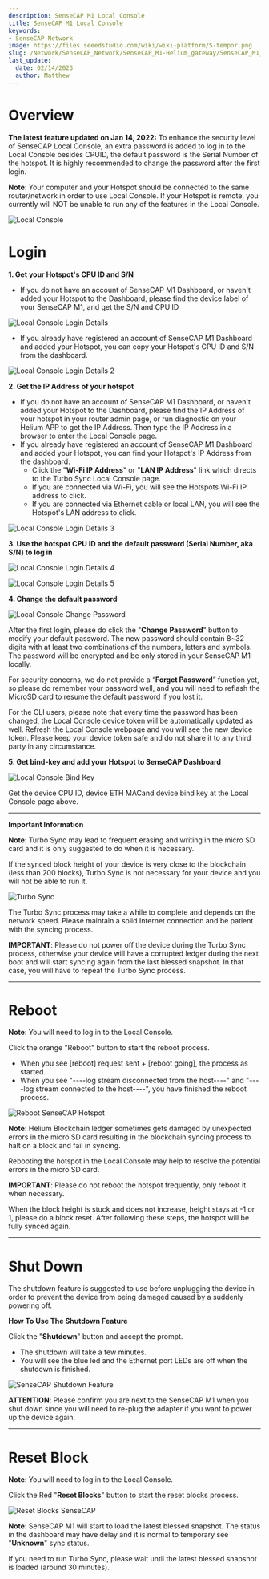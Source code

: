 ```yaml
---
description: SenseCAP M1 Local Console
title: SenseCAP M1 Local Console
keywords:
- SenseCAP Network
image: https://files.seeedstudio.com/wiki/wiki-platform/S-tempor.png
slug: /Network/SenseCAP_Network/SenseCAP_M1-Helium_gateway/SenseCAP_M1_Local_Console
last_update:
  date: 02/14/2023
  author: Matthew
---
```



**Overview**
============

**The latest feature updated on Jan 14, 2022:** To enhance the security level of SenseCAP Local Console, an extra password is added to log in to the Local Console besides CPUID, the default password is the Serial Number of the hotspot. It is highly recommended to change the password after the first login.

**Note**: Your computer and your Hotspot should be connected to the same router/network in order to use Local Console. If your Hotspot is remote, you currently will NOT be unable to run any of the features in the Local Console.

![Local Console](https://www.sensecapmx.com/wp-content/uploads/2022/07/local-console.png)

**Login**
=========

**1\. Get your Hotspot's CPU ID and S/N**

*   If you do not have an account of SenseCAP M1 Dashboard, or haven't added your Hotspot to the Dashboard, please find the device label of your SenseCAP M1, and get the S/N and CPU ID

![Local Console Login Details](https://www.sensecapmx.com/wp-content/uploads/2022/07/image-16.png)

*   If you already have registered an account of SenseCAP M1 Dashboard and added your Hotspot, you can copy your Hotspot's CPU ID and S/N from the dashboard.

![Local Console Login Details 2](https://www.sensecapmx.com/wp-content/uploads/2022/07/image-1-1.png)

**2\. Get the IP Address of your hotspot**

*   If you do not have an account of SenseCAP M1 Dashboard, or haven't added your Hotspot to the Dashboard, please find the IP Address of your hotspot in your router admin page, or run diagnostic on your Helium APP to get the IP Address. Then type the IP Address in a browser to enter the Local Console page.
*   If you already have registered an account of SenseCAP M1 Dashboard and added your Hotspot, you can find your Hotspot's IP Address from the dashboard:
    *   Click the "**Wi-Fi IP Address**" or "**LAN IP Address**" link which directs to the Turbo Sync Local Console page.
    *   If you are connected via Wi-Fi, you will see the Hotspots Wi-Fi IP address to click.
    *   If you are connected via Ethernet cable or local LAN, you will see the Hotspot's LAN address to click.

![Local Console Login Details 3](https://www.sensecapmx.com/wp-content/uploads/2022/07/wifi-name-ts-1.png)

**3\. Use the hotspot CPU ID and the default password (Serial Number, aka S/N) to log in**

![Local Console Login Details 4](https://www.sensecapmx.com/wp-content/uploads/2022/07/login-1.png)

![Local Console Login Details 5](https://www.sensecapmx.com/wp-content/uploads/2022/07/image-2-1.png)

**4\. Change the default password**

![Local Console Change Password](https://www.sensecapmx.com/wp-content/uploads/2022/07/change-password-1.png)

After the first login, please do click the "**Change Password**" button to modify your default password. The new password should contain 8~32 digits with at least two combinations of the numbers, letters and symbols. The password will be encrypted and be only stored in your SenseCAP M1 locally.

For security concerns, we do not provide a “**Forget Password**” function yet, so please do remember your password well, and you will need to reflash the MicroSD card to resume the default password if you lost it.

For the CLI users, please note that every time the password has been changed, the Local Console device token will be automatically updated as well. Refresh the Local Console webpage and you will see the new device token. Please keep your device token safe and do not share it to any third party in any circumstance.

**5\. Get bind-key and add your Hotspot to SenseCAP Dashboard**

![Local Console Bind Key](https://www.sensecapmx.com/wp-content/uploads/2022/07/image-3-2.png)

Get the device CPU ID, device ETH MACand device bind key at the Local Console page above.

* * *

**Important Information**

**Note**: Turbo Sync may lead to frequent erasing and writing in the micro SD card and it is only suggested to do when it is necessary.

If the synced block height of your device is very close to the blockchain (less than 200 blocks), Turbo Sync is not necessary for your device and you will not be able to run it.

![Turbo Sync](https://www.sensecapmx.com/wp-content/uploads/2022/07/TS-console.png)

The Turbo Sync process may take a while to complete and depends on the network speed. Please maintain a solid Internet connection and be patient with the syncing process.

**IMPORTANT**: Please do not power off the device during the Turbo Sync process, otherwise your device will have a corrupted ledger during the next boot and will start syncing again from the last blessed snapshot. In that case, you will have to repeat the Turbo Sync process.

* * *

**Reboot**
==========

**Note**: You will need to log in to the Local Console.

Click the orange "Reboot" button to start the reboot process.

*   When you see \[reboot\] request sent + \[reboot going\], the process as started.
*   When you see "----log stream disconnected from the host----" and "----log stream connected to the host----", you have finished the reboot process.

![Reboot SenseCAP Hotspot](https://www.sensecapmx.com/wp-content/uploads/2022/07/image-4-2.png)

**Note**: Helium Blockchain ledger sometimes gets damaged by unexpected errors in the micro SD card resulting in the blockchain syncing process to halt on a block and fail in syncing.

Rebooting the hotspot in the Local Console may help to resolve the potential errors in the micro SD card.

**IMPORTANT**: Please do not reboot the hotspot frequently, only reboot it when necessary.

When the block height is stuck and does not increase, height stays at -1 or 1, please do a block reset. After following these steps, the hotspot will be fully synced again.

* * *

**Shut Down**
=============

The shutdown feature is suggested to use before unplugging the device in order to prevent the device from being damaged caused by a suddenly powering off.

**How To Use The Shutdown Feature**

Click the "**Shutdown**" button and accept the prompt.

*   The shutdown will take a few minutes.
*   You will see the blue led and the Ethernet port LEDs are off when the shutdown is finished.

![SenseCAP Shutdown Feature](https://www.sensecapmx.com/wp-content/uploads/2022/07/image-5-2.png)

**ATTENTION**: Please confirm you are next to the SenseCAP M1 when you shut down since you will need to re-plug the adapter if you want to power up the device again.

* * *

**Reset Block**
===============

**Note**: You will need to log in to the Local Console.

Click the Red "**Reset Blocks**" button to start the reset blocks process.

![Reset Blocks SenseCAP](https://www.sensecapmx.com/wp-content/uploads/2022/07/reset-blocks.png)

**Note**: SenseCAP M1 will start to load the latest blessed snapshot. The status in the dashboard may have delay and it is normal to temporary see "**Unknown**" sync status.

If you need to run Turbo Sync, please wait until the latest blessed snapshot is loaded (around 30 minutes).